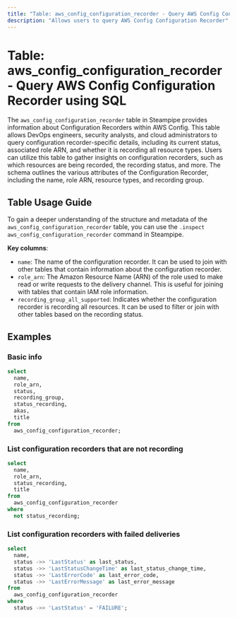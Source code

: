 ```yaml
---
title: "Table: aws_config_configuration_recorder - Query AWS Config Configuration Recorder using SQL"
description: "Allows users to query AWS Config Configuration Recorder"
---
```


# Table: aws_config_configuration_recorder - Query AWS Config Configuration Recorder using SQL

The `aws_config_configuration_recorder` table in Steampipe provides information about Configuration Recorders within AWS Config. This table allows DevOps engineers, security analysts, and cloud administrators to query configuration recorder-specific details, including its current status, associated role ARN, and whether it is recording all resource types. Users can utilize this table to gather insights on configuration recorders, such as which resources are being recorded, the recording status, and more. The schema outlines the various attributes of the Configuration Recorder, including the name, role ARN, resource types, and recording group.

## Table Usage Guide

To gain a deeper understanding of the structure and metadata of the `aws_config_configuration_recorder` table, you can use the `.inspect aws_config_configuration_recorder` command in Steampipe.

**Key columns**:

- `name`: The name of the configuration recorder. It can be used to join with other tables that contain information about the configuration recorder.
- `role_arn`: The Amazon Resource Name (ARN) of the role used to make read or write requests to the delivery channel. This is useful for joining with tables that contain IAM role information.
- `recording_group_all_supported`: Indicates whether the configuration recorder is recording all resources. It can be used to filter or join with other tables based on the recording status.

## Examples

### Basic info

```sql
select
  name,
  role_arn,
  status,
  recording_group,
  status_recording,
  akas,
  title
from
  aws_config_configuration_recorder;
```


### List configuration recorders that are not recording

```sql
select
  name,
  role_arn,
  status_recording,
  title
from
  aws_config_configuration_recorder
where
  not status_recording;
```


### List configuration recorders with failed deliveries

```sql
select
  name,
  status ->> 'LastStatus' as last_status,
  status ->> 'LastStatusChangeTime' as last_status_change_time,
  status ->> 'LastErrorCode' as last_error_code,
  status ->> 'LastErrorMessage' as last_error_message
from
  aws_config_configuration_recorder
where
  status ->> 'LastStatus' = 'FAILURE';
```
